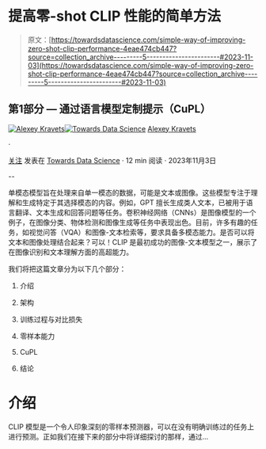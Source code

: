 # 提高零-shot CLIP 性能的简单方法

> 原文：[https://towardsdatascience.com/simple-way-of-improving-zero-shot-clip-performance-4eae474cb447?source=collection_archive---------5-----------------------#2023-11-03](https://towardsdatascience.com/simple-way-of-improving-zero-shot-clip-performance-4eae474cb447?source=collection_archive---------5-----------------------#2023-11-03)

## 第1部分 — 通过语言模型定制提示（CuPL）

[](https://medium.com/@alexml0123?source=post_page-----4eae474cb447--------------------------------)[![Alexey Kravets](../Images/3b31f9b3c73c6c7ca709f845e6f70023.png)](https://medium.com/@alexml0123?source=post_page-----4eae474cb447--------------------------------)[](https://towardsdatascience.com/?source=post_page-----4eae474cb447--------------------------------)[![Towards Data Science](../Images/a6ff2676ffcc0c7aad8aaf1d79379785.png)](https://towardsdatascience.com/?source=post_page-----4eae474cb447--------------------------------) [Alexey Kravets](https://medium.com/@alexml0123?source=post_page-----4eae474cb447--------------------------------)

·

[关注](https://medium.com/m/signin?actionUrl=https%3A%2F%2Fmedium.com%2F_%2Fsubscribe%2Fuser%2Fcf3e4a05b535&operation=register&redirect=https%3A%2F%2Ftowardsdatascience.com%2Fsimple-way-of-improving-zero-shot-clip-performance-4eae474cb447&user=Alexey+Kravets&userId=cf3e4a05b535&source=post_page-cf3e4a05b535----4eae474cb447---------------------post_header-----------) 发表在 [Towards Data Science](https://towardsdatascience.com/?source=post_page-----4eae474cb447--------------------------------) · 12 min 阅读 · 2023年11月3日[](https://medium.com/m/signin?actionUrl=https%3A%2F%2Fmedium.com%2F_%2Fvote%2Ftowards-data-science%2F4eae474cb447&operation=register&redirect=https%3A%2F%2Ftowardsdatascience.com%2Fsimple-way-of-improving-zero-shot-clip-performance-4eae474cb447&user=Alexey+Kravets&userId=cf3e4a05b535&source=-----4eae474cb447---------------------clap_footer-----------)

--

[](https://medium.com/m/signin?actionUrl=https%3A%2F%2Fmedium.com%2F_%2Fbookmark%2Fp%2F4eae474cb447&operation=register&redirect=https%3A%2F%2Ftowardsdatascience.com%2Fsimple-way-of-improving-zero-shot-clip-performance-4eae474cb447&source=-----4eae474cb447---------------------bookmark_footer-----------)

单模态模型旨在处理来自单一模态的数据，可能是文本或图像。这些模型专注于理解和生成特定于其选择模态的内容。例如，GPT 擅长生成类人文本，已被用于语言翻译、文本生成和回答问题等任务。卷积神经网络（CNNs）是图像模型的一个例子，在图像分类、物体检测和图像生成等任务中表现出色。目前，许多有趣的任务，如视觉问答（VQA）和图像-文本检索等，要求具备多模态能力。是否可以将文本和图像处理结合起来？可以！CLIP 是最初成功的图像-文本模型之一，展示了在图像识别和文本理解方面的高超能力。

我们将把这篇文章分为以下几个部分：

1.  介绍

1.  架构

1.  训练过程与对比损失

1.  零样本能力

1.  CuPL

1.  结论

# 介绍

CLIP 模型是一个令人印象深刻的零样本预测器，可以在没有明确训练过的任务上进行预测。正如我们在接下来的部分中将详细探讨的那样，通过…
